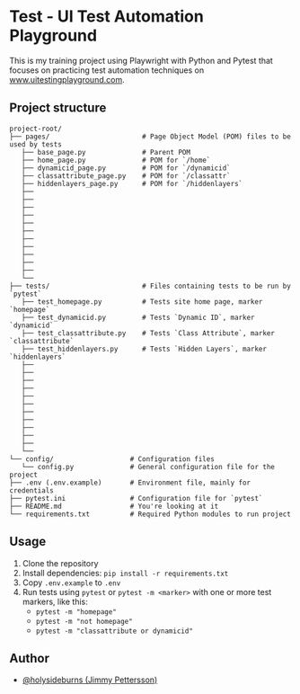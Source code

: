 
# Test - UI Test Automation Playground
This is my training project using Playwright with Python and Pytest that focuses on practicing test automation techniques on www.uitestingplayground.com.

## Project structure
```
project-root/
├── pages/                       # Page Object Model (POM) files to be used by tests
   ├── base_page.py              # Parent POM
   ├── home_page.py              # POM for `/home`
   ├── dynamicid_page.py         # POM for `/dynamicid`
   ├── classattribute_page.py    # POM for `/classattr`
   ├── hiddenlayers_page.py      # POM for `/hiddenlayers`
   ├── 
   ├── 
   ├── 
   ├── 
   ├── 
   ├── 
   ├── 
   ├── 
   ├── 
   ├── 
   ├── 
   └── 
├── tests/                       # Files containing tests to be run by `pytest`
   ├── test_homepage.py          # Tests site home page, marker `homepage`
   ├── test_dynamicid.py         # Tests `Dynamic ID`, marker `dynamicid`
   ├── test_classattribute.py    # Tests `Class Attribute`, marker `classattribute`
   ├── test_hiddenlayers.py      # Tests `Hidden Layers`, marker `hiddenlayers`
   ├── 
   ├── 
   ├── 
   ├── 
   ├── 
   ├── 
   ├── 
   ├── 
   ├── 
   ├── 
   ├── 
   └── 
└── config/                   # Configuration files
   └── config.py              # General configuration file for the project
├── .env (.env.example)       # Environment file, mainly for credentials
├── pytest.ini                # Configuration file for `pytest`
├── README.md                 # You're looking at it
└── requirements.txt          # Required Python modules to run project
```

## Usage
1. Clone the repository
2. Install dependencies: `pip install -r requirements.txt`
3. Copy `.env.example` to `.env`
4. Run tests using `pytest` or `pytest -m <marker>` with one or more test markers, like this:
      - `pytest -m "homepage"`
      - `pytest -m "not homepage"`
      - `pytest -m "classattribute or dynamicid"`

## Author
- [@holysideburns (Jimmy Pettersson)](https://github.com/holysideburns)


